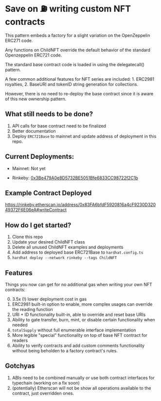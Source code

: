 # Save on ⛽️ writing custom NFT contracts

This pattern embeds a factory for a slight variation on the OpenZeppelin ERC271 code.

Any functions on ChildNFT override the default behavior of the standard Openzeppelin ERC721 code.

The standard base contract code is loaded in using the delegatecall() pattern.

A few common additional features for NFT series are included: 1. ERC2981 royalties, 2. BaseURI and tokenID string generation for collections.

However, there is no need to re-deploy the base contract since it is aware of this new ownership pattern.

## What still needs to be done?
1. API calls for base contract need to be finalized
2. Better documentation
3. Deploy `ERC721Base` to mainnet and update address of deployment in this repo.

## Current Deployments:

- Mainnet: Not yet

- Rinkeby: [0x3Be479A0e8D5732BE5051Bfe6833CC98722f2C1b](https://rinkeby.etherscan.io/address/0x3Be479A0e8D5732BE5051Bfe6833CC98722f2C1b)

## Example Contract Deployed
https://rinkeby.etherscan.io/address/0x83FA6bfdF5920816a4cF9230D32049372F6E06eA#writeContract

## How do I get started?

1. Clone this repo
2. Update your desired ChildNFT class
3. Delete all unused ChildNFT examples and deployments
4. Add address to deployed base ERC721Base to `hardhat.config.ts`
4. `hardhat deploy --network rinkeby --tags ChildNFT`

## Features

Things you now can get for no additional gas when writing your own NFT contracts:

0. 3.5x (!) lower deployment cost in gas
1. ERC2981 built-in option to enable, more complex usages can override the reading function
2. URI + ID functionality built-in, able to override and reset base URIs
3. Ability to gate transfer, burn, mint, or disable certain functionality when needed
4. `totalSupply` without full enumerable interface implementation
5. More legible "special" functionality on top of base NFT contract for readers
6. Ability to verify contracts and add custom comments functionality without being beholden to a factory contract's rules.

## Gotchyas

1. ABIs need to be combined manually or use both contract interfaces for typechain (working on a fix soon)
2. (potentially) Etherscan will not be show all operations available to the contract, just overridden ones.